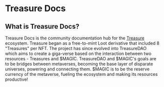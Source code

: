 # Treasure Docs

## What is Treasure Docs?

Treasure Docs is the community documentation hub for the [Treasure](https://treasure.lol) ecosystem. Treasure began as a free-to-mint Loot derivative that included 8 "Treasures" per NFT. The project has since evolved into TreasureDAO which aims to create a giga-verse based on the interaction between two resources - Treasures and $MAGIC. TreasureDAO and $MAGIC's goals are to be bridges between metaverses, becoming the base layer of disparate universes, powering and connecting them. $MAGIC is to be the reserve currency of the metaverse, fueling the ecosystem and making its resources productive!
